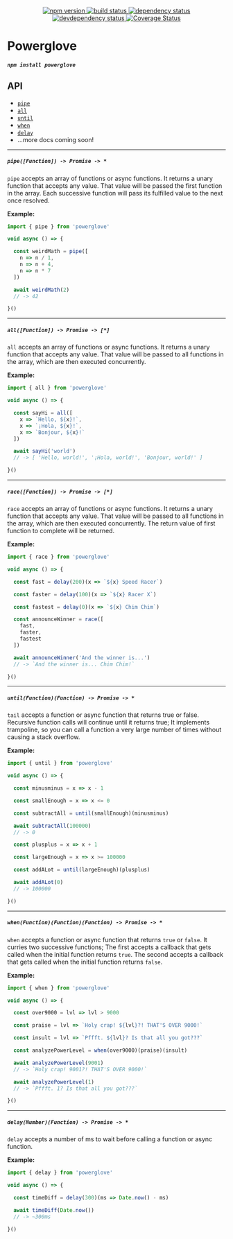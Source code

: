 <p align="center">
  <a href="http://badge.fury.io/js/powerglove">
    <img alt="npm version" src="https://badge.fury.io/js/powerglove.svg" />
  </a>
  <a href="https://travis-ci.org/jozanza/powerglove">
    <img alt="build status" src="https://travis-ci.org/jozanza/powerglove.svg" />
  </a>
  <a href="https://david-dm.org/jozanza/powerglove">
    <img alt="dependency status" src="https://david-dm.org/jozanza/powerglove.svg" />
  </a>
  <a href="https://david-dm.org/jozanza/powerglove#info=devDependencies">
    <img alt="devdependency status" src="https://david-dm.org/jozanza/powerglove/dev-status.svg" />
  </a>
  <a href='https://coveralls.io/github/jozanza/powerglove?branch=master'>
    <img src='https://coveralls.io/repos/jozanza/powerglove/badge.svg?branch=master&service=github' alt='Coverage Status' />
  </a>
</p>

# Powerglove

##### `npm install powerglove`

API
---

- [`pipe`](#pipefunction---promise---)
- [`all`](#allfunction---promise---)
- [`until`](#untilfunctionfunction---promise---)
- [`when`](#whenfunctionfunctionfunction---promise---)
- [`delay`](#delaynumberfunction---promise---)
- ...more docs coming soon!

<hr />

##### `pipe([Function]) -> Promise -> *`

`pipe` accepts an array of functions or async functions. It returns a unary function that accepts any value. That value will be passed the first function in the array. Each successive function will pass its fulfilled value to the next once resolved.

**Example:**

```js
import { pipe } from 'powerglove'

void async () => {

  const weirdMath = pipe([
    n => n / 1,
    n => n + 4,
    n => n * 7
  ])

  await weirdMath(2)
  // -> 42

}()
```

<hr />

##### `all([Function]) -> Promise -> [*]`

`all` accepts an array of functions or async functions. It returns a unary function that accepts any value. That value will be passed to all functions in the array, which are then executed concurrently.

**Example:**

```js
import { all } from 'powerglove'

void async () => {

  const sayHi = all([
    x => `Hello, ${x}!`,
    x => `¡Hola, ${x}!`,
    x => `Bonjour, ${x}!`
  ])

  await sayHi('world')
  // -> [ 'Hello, world!', '¡Hola, world!', 'Bonjour, world!' ]

}()
```

<hr />

##### `race([Function]) -> Promise -> [*]`

`race` accepts an array of functions or async functions. It returns a unary function that accepts any value. That value will be passed to all functions in the array, which are then executed concurrently. The return value of first function to complete
will be returned.

**Example:**

```js
import { race } from 'powerglove'

void async () => {

  const fast = delay(200)(x => `${x} Speed Racer`)

  const faster = delay(100)(x => `${x} Racer X`)

  const fastest = delay(0)(x => `${x} Chim Chim`)

  const announceWinner = race([
    fast,
    faster,
    fastest
  ])

  await announceWinner('And the winner is...')
  // -> `And the winner is... Chim Chim!`

}()
```

<hr />

##### `until(Function)(Function) -> Promise -> *`

`tail` accepts a function or async function that returns true or false. Recursive function calls will continue until it returns true;
It implements trampoline, so you can call a function a very large number of times
without causing a stack overflow.

**Example:**

```js
import { until } from 'powerglove'

void async () => {

  const minusminus = x => x - 1

  const smallEnough = x => x <= 0

  const subtractAll = until(smallEnough)(minusminus)

  await subtractAll(100000)
  // -> 0

  const plusplus = x => x + 1

  const largeEnough = x => x >= 100000

  const addALot = until(largeEnough)(plusplus)

  await addALot(0)
  // -> 100000

}()
```

<hr />

##### `when(Function)(Function)(Function) -> Promise -> *`

`when` accepts a function or async function that returns `true` or `false`.
It curries two successive functions; The first accepts a callback that gets called when the initial function returns `true`. The second accepts a callback that gets called when the initial function returns `false`.

**Example:**

```js
import { when } from 'powerglove'

void async () => {

  const over9000 = lvl => lvl > 9000

  const praise = lvl => `Holy crap! ${lvl}?! THAT'S OVER 9000!`

  const insult = lvl => `Pffft. ${lvl}? Is that all you got???`

  const analyzePowerLevel = when(over9000)(praise)(insult)

  await analyzePowerLevel(9001)
  // -> `Holy crap! 9001?! THAT'S OVER 9000!`

  await analyzePowerLevel(1)
  // -> `Pffft. 1? Is that all you got???`

}()
```

<hr />

##### `delay(Number)(Function) -> Promise -> *`

`delay` accepts a number of ms to wait before calling a function or async function.

**Example:**

```js
import { delay } from 'powerglove'

void async () => {

  const timeDiff = delay(300)(ms => Date.now() - ms)

  await timeDiff(Date.now())
  // -> ~300ms

}()
```
